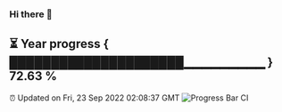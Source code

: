### Hi there 👋
⏳ Year progress { █████████████████████▁▁▁▁▁▁▁▁▁ } 72.63 %
---
⏰ Updated on Fri, 23 Sep 2022 02:08:37 GMT
![Progress Bar CI](https://github.com/liununu/liununu/workflows/Progress%20Bar%20CI/badge.svg)
